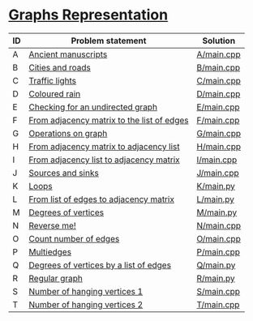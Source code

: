 # [Graphs Representation](https://www.e-olymp.com/en/contests/9060)



| ID | Problem statement                                                                                     | Solution                 |
|----|-------------------------------------------------------------------------------------------------------|--------------------------|
| A  | [Ancient manuscripts](https://www.e-olymp.com/en/contests/9060/problems/78596)                        | [A/main.cpp](A/main.cpp) |
| B  | [Cities and roads](https://www.e-olymp.com/en/contests/9060/problems/78597)                           | [B/main.cpp](B/main.cpp) |
| C  | [Traffic lights](https://www.e-olymp.com/en/contests/9060/problems/78598)                             | [C/main.cpp](C/main.cpp) |
| D  | [Coloured rain](https://www.e-olymp.com/en/contests/9060/problems/78599)                              | [D/main.cpp](D/main.cpp) |
| E  | [Checking for an undirected graph](https://www.e-olymp.com/en/contests/9060/problems/78600)           | [E/main.cpp](E/main.cpp) |
| F  | [From adjacency matrix to the list of edges](https://www.e-olymp.com/en/contests/9060/problems/78601) | [F/main.cpp](F/main.cpp) |
| G  | [Operations on graph](https://www.e-olymp.com/en/contests/9060/problems/78602)                        | [G/main.cpp](G/main.cpp) |
| H  | [From adjacency matrix to adjacency list](https://www.e-olymp.com/en/contests/9060/problems/78603)    | [H/main.cpp](H/main.cpp) |
| I  | [From adjacency list to adjacency matrix](https://www.e-olymp.com/en/contests/9060/problems/78604)    | [I/main.cpp](I/main.cpp) |
| J  | [Sources and sinks](https://www.e-olymp.com/en/contests/9060/problems/78605)                          | [J/main.cpp](J/main.cpp) |
| K  | [Loops](https://www.e-olymp.com/en/contests/9060/problems/78606)                                      | [K/main.py](K/main.py)   |
| L  | [From list of edges to adjacency matrix](https://www.e-olymp.com/en/contests/9060/problems/78607)     | [L/main.py](L/main.py)   |
| M  | [Degrees of vertices](https://www.e-olymp.com/en/contests/9060/problems/78608)                        | [M/main.py](M/main.py)   |
| N  | [Reverse me!](https://www.e-olymp.com/en/contests/9060/problems/78609)                                | [N/main.cpp](N/main.cpp) |
| O  | [Count number of edges](https://www.e-olymp.com/en/contests/9060/problems/78610)                      | [O/main.cpp](O/main.cpp) |
| P  | [Multiedges](https://www.e-olymp.com/en/contests/9060/problems/78611)                                 | [P/main.cpp](P/main.cpp) |
| Q  | [Degrees of vertices by a list of edges](https://www.e-olymp.com/en/contests/9060/problems/78612)     | [Q/main.py](Q/main.py)   |
| R  | [Regular graph](https://www.e-olymp.com/en/contests/9060/problems/78613)                              | [R/main.py](R/main.py)   |
| S  | [Number of hanging vertices 1](https://www.e-olymp.com/en/contests/9060/problems/78614)               | [S/main.cpp](S/main.cpp) |
| T  | [Number of hanging vertices 2](https://www.e-olymp.com/en/contests/9060/problems/78615)               | [T/main.cpp](T/main.cpp) |

